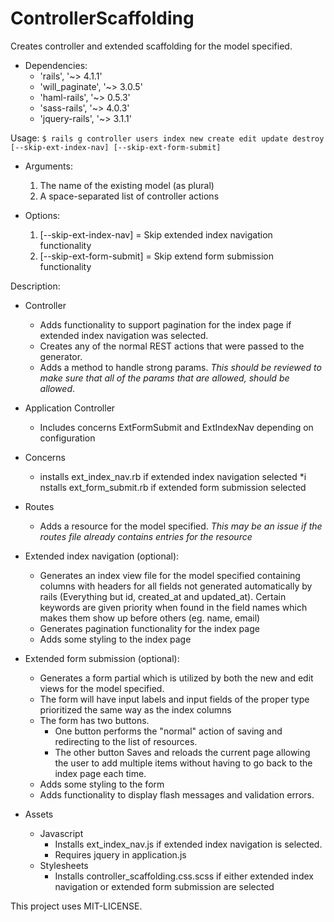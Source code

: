 # ControllerScaffolding #

Creates controller and extended scaffolding for the model specified.

- Dependencies:
	- 'rails', '~> 4.1.1'
  - 'will_paginate', '~> 3.0.5'
  - 'haml-rails', '~> 0.5.3'
  - 'sass-rails', '~> 4.0.3'
  - 'jquery-rails', '~> 3.1.1'
	

Usage: `$ rails g controller users index new create edit update destroy 
[--skip-ext-index-nav] [--skip-ext-form-submit]`

- Arguments:
	1. The name of the existing model (as plural)  
	2. A space-separated list of controller actions  

- Options:
	1. [--skip-ext-index-nav] = Skip extended index navigation functionality  
  2. [--skip-ext-form-submit] = Skip extend form submission functionality  


Description:
	
* Controller
	* Adds functionality to support pagination for the index page if extended index navigation was  selected.
	* Creates any of the normal REST actions that were passed to the generator.
	* Adds a method to handle strong params. *This should be reviewed to make sure that all of the  params that are allowed, should be allowed*.

* Application Controller
	* Includes concerns ExtFormSubmit and ExtIndexNav depending on configuration


* Concerns
	* installs ext_index_nav.rb if extended index navigation selected
	*i nstalls ext_form_submit.rb if extended form submission selected

* Routes
	* Adds a resource for the model specified. *This may be an issue if the routes file already contains  entries for the resource*

* Extended index navigation (optional):
	* Generates an index view file for the model specified containing columns with headers for all  fields not generated automatically by rails (Everything but id, created_at and updated_at). Certain  keywords are given priority when found in the field names which makes them show up before  others (eg. name, email)
	* Generates pagination functionality for the index page
	* Adds some styling to the index page

* Extended form submission (optional):
	* Generates a form partial which is utilized by both the new and edit views for the model specified.
	* The form will have input labels and input fields of the proper type prioritized the same way as  the index columns
	* The form has two buttons. 
		* One button performs the "normal" action of saving and redirecting to the list of resources.
		* The other button Saves and reloads the current page allowing the user to add multiple items  without having to go back to the index page each time.
	* Adds some styling to the form
	* Adds functionality to display flash messages and validation errors.

* Assets
	* Javascript
		* Installs ext_index_nav.js if extended index navigation is selected.
		* Requires jquery in application.js
	* Stylesheets
		* Installs controller_scaffolding.css.scss if either extended index navigation or extended form  submission are selected


This project uses MIT-LICENSE.
